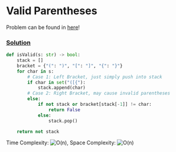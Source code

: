 # Valid Parentheses

Problem can be found in [here](https://leetcode.com/problems/valid-parentheses/)!

### [Solution](/Stack/20-ValidParentheses/solution.py)

```python
def isValid(s: str) -> bool:
    stack = []
    bracket = {"(": ")", "[": "]", "{": "}"}
    for char in s:
        # Case 1: Left Bracket, just simply push into stack
        if char in set("([{"):
            stack.append(char)
        # Case 2: Right Bracket, may cause invalid parentheses
        else:
            if not stack or bracket[stack[-1]] != char:
                return False
            else:
                stack.pop()

    return not stack
```

Time Complexity: ![O(n)](<https://latex.codecogs.com/svg.image?\inline&space;O(n)>), Space Complexity: ![O(n)](<https://latex.codecogs.com/svg.image?\inline&space;O(n)>)

